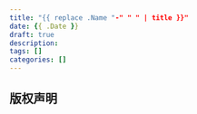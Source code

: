```yaml
---
title: "{{ replace .Name "-" " " | title }}"
date: {{ .Date }}
draft: true
description: 
tags: []
categories: []
---
```


## 版权声明
